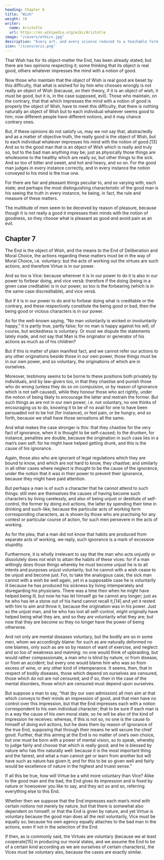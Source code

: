```yaml
---
heading: Chapter 6
title: "Wish"
weight: 10
writer:
  name: Aristotle
  url: https://en.wikipedia.org/wiki/Aristotle
image: "/covers/ethics.jpg"
description: "Every art, and every science reduced to a teachable form, and similarly, every action and moral choice, aims at some good"
icon: "/icons/aris.png"
---
```



That Wish has for its object-matter the End, has been already stated; but there are two opinions respecting it; some thinking that its object is real good, others whatever impresses the mind with a notion of good.

Now those who maintain that the object of Wish is real good are beset by this difficulty, that what is wished for by him who chooses wrongly is not really an object of Wish (because, on their theory, if it is an object of wish, it must be good, but it is, in the case supposed, evil). Those who maintain, on the contrary, that that which impresses the mind with a notion of good is properly the object of Wish, have to meet this difficulty, that there is nothing naturally an object of Wish but to each individual whatever seems good to him; now different people have different notions, and it may chance contrary ones.

But, if these opinions do not satisfy us, may we not say that, abstractedly and as a matter of objective truth, the really good is the object of Wish, but to each individual whatever impresses his mind with the notion of good.[13] And so to the good man that is an object of Wish which is really and truly so, but to the bad man anything may be; just as physically those things are wholesome to the healthy which are really so, but other things to the sick. And so too of bitter and sweet, and hot and heavy, and so on. For the good man judges in every instance correctly, and in every instance the notion conveyed to his mind is the true one.

For there are fair and pleasant things peculiar to, and so varying with, each state; and perhaps the most distinguishing characteristic of the good man is his seeing the truth in every instance, he being, in fact, the rule and measure of these matters.

The multitude of men seem to be deceived by reason of pleasure, because though it is not really a good it impresses their minds with the notion of goodness, so they choose what is pleasant as good and avoid pain as an evil.



## Chapter 7

The End is the object of Wish, and the means to the End of Deliberation and Moral Choice, the actions regarding these matters must be in the way of Moral Choice, i.e. voluntary: but the acts of working out the virtues are such actions, and therefore Virtue is in our power.

And so too is Vice: because wherever it is in our power to do it is also in our power to forbear doing, and vice versâ: therefore if the doing (being in a given case creditable) is in our power, so too is the forbearing (which is in the same case discreditable), and vice versâ.

But if it is in our power to do and to forbear doing what is creditable or the contrary, and these respectively constitute the being good or bad, then the being good or vicious characters is in our power.

As for the well-known saying, “No man voluntarily is wicked or involuntarily happy,” it is partly true, partly false; for no man is happy against his will, of course, but wickedness is voluntary. Or must we dispute the statements lately made, and not say that Man is the originator or generator of his actions as much as of his children?

But if this is matter of plain manifest fact, and we cannot refer our actions to any other originations beside those in our own power, those things must be in our own power, and so voluntary, the originations of which are in ourselves.

Moreover, testimony seems to be borne to these positions both privately by individuals, and by law-givers too, in that they chastise and punish those who do wrong (unless they do so on compulsion, or by reason of ignorance which is not self-caused), while they honour those who act rightly, under the notion of being likely to encourage the latter and restrain the former. But such things as are not in our own power, i.e. not voluntary, no one thinks of encouraging us to do, knowing it to be of no avail for one to have been persuaded not to be hot (for instance), or feel pain, or be hungry, and so forth, because we shall have those sensations all the same.

And what makes the case stronger is this: that they chastise for the very fact of ignorance, when it is thought to be self-caused; to the drunken, for instance, penalties are double, because the origination in such case lies in a man’s own self: for he might have helped getting drunk, and this is the cause of his ignorance.

Again, those also who are ignorant of legal regulations which they are bound to know, and which are not hard to know, they chastise; and similarly in all other cases where neglect is thought to be the cause of the ignorance, under the notion that it was in their power to prevent their ignorance, because they might have paid attention.

But perhaps a man is of such a character that he cannot attend to such things: still men are themselves the causes of having become such characters by living carelessly, and also of being unjust or destitute of self-control, the former by doing evil actions, the latter by spending their time in drinking and such-like; because the particular acts of working form corresponding characters, as is shown by those who are practising for any contest or particular course of action, for such men persevere in the acts of working.

As for the plea, that a man did not know that habits are produced from separate acts of working, we reply, such ignorance is a mark of excessive stupidity.

Furthermore, it is wholly irrelevant to say that the man who acts unjustly or dissolutely does not wish to attain the habits of these vices: for if a man wittingly does those things whereby he must become unjust he is to all intents and purposes unjust voluntarily; but he cannot with a wish cease to be unjust and become just. For, to take the analogous case, the sick man cannot with a wish be well again, yet in a supposable case he is voluntarily ill because he has produced his sickness by living intemperately and disregarding his physicians. There was a time then when he might have helped being ill, but now he has let himself go he cannot any longer; just as he who has let a stone out of his hand cannot recall it,[14] and yet it rested with him to aim and throw it, because the origination was in his power. Just so the unjust man, and he who has lost all self-control, might originally have helped being what they are, and so they are voluntarily what they are; but now that they are become so they no longer have the power of being otherwise.

And not only are mental diseases voluntary, but the bodily are so in some men, whom we accordingly blame: for such as are naturally deformed no one blames, only such as are so by reason of want of exercise, and neglect: and so too of weakness and maiming: no one would think of upbraiding, but would rather compassionate, a man who is blind by nature, or from disease, or from an accident; but every one would blame him who was so from excess of wine, or any other kind of intemperance. It seems, then, that in respect of bodily diseases, those which depend on ourselves are censured, those which do not are not censured; and if so, then in the case of the mental disorders, those which are censured must depend upon ourselves.

But suppose a man to say, “that (by our own admission) all men aim at that which conveys to their minds an impression of good, and that men have no control over this impression, but that the End impresses each with a notion correspondent to his own individual character; that to be sure if each man is in a way the cause of his own moral state, so he will be also of the kind of impression he receives: whereas, if this is not so, no one is the cause to himself of doing evil actions, but he does them by reason of ignorance of the true End, supposing that through their means he will secure the chief good. Further, that this aiming at the End is no matter of one’s own choice, but one must be born with a power of mental vision, so to speak, whereby to judge fairly and choose that which is really good; and he is blessed by nature who has this naturally well: because it is the most important thing and the fairest, and what a man cannot get or learn from another but will have such as nature has given it; and for this to be so given well and fairly would be excellence of nature in the highest and truest sense.”

If all this be true, how will Virtue be a whit more voluntary than Vice? Alike to the good man and the bad, the End gives its impression and is fixed by nature or howsoever you like to say, and they act so and so, referring everything else to this End.

Whether then we suppose that the End impresses each man’s mind with certain notions not merely by nature, but that there is somewhat also dependent on himself; or that the End is given by nature, and yet Virtue is voluntary because the good man does all the rest voluntarily, Vice must be equally so; because his own agency equally attaches to the bad man in the actions, even if not in the selection of the End.

If then, as is commonly said, the Virtues are voluntary (because we at least cooperate[15] in producing our moral states, and we assume the End to be of a certain kind according as we are ourselves of certain characters), the Vices must be voluntary also, because the cases are exactly similar.
